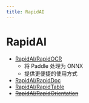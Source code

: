 ```yaml
---
title: RapidAI
---
```


# RapidAI

- [RapidAI/RapidOCR](https://github.com/RapidAI/RapidOCR)
  - 将 Paddle 处理为 ONNX
  - 提供更便捷的使用方式
- [RapidAI/RapidDoc](https://github.com/RapidAI/RapidDoc)
- [RapidAI/RapidTable](https://github.com/RapidAI/RapidTable)
- ~~[RapidAI/RapidOrientation](https://github.com/RapidAI/RapidOrientation)~~
